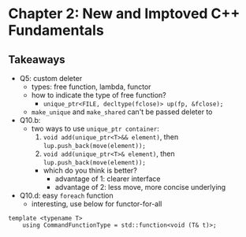 # Chapter 2: New and Imptoved C++ Fundamentals
## Takeaways
- Q5: custom deleter
    - types: free function, lambda, functor
    - how to indicate the type of free function?
        - `unique_ptr<FILE, decltype(fclose)> up(fp, &fclose);`
    - `make_unique` and `make_shared` can't be passed deleter to    
- Q10.b:
    - two ways to use `unique_ptr container`:
        1. `void add(unique_ptr<T>&& element)`, then `lup.push_back(move(element));`
        2. `void add(unique_ptr<T>& element)`, then `lup.push_back(move(element));`
        - which do you think is better?
            - advantage of 1: clearer interface
            - advantage of 2: less move, more concise underlying
- Q10.d: easy `foreach` function
    - interesting, use below for functor-for-all
```
template <typename T>
    using CommandFunctionType = std::function<void (T& t)>;
```

